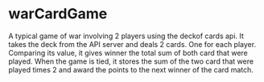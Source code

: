 # warCardGame

A typical game of war involving 2 players using the deckof cards api. It takes the deck from the API server and deals 2 cards. One for each player. Comparing its value, it gives winner the total sum of both card that were played. When the game is tied, it stores the sum of the two card that were played times 2 and award the points to the next winner of the card match.
